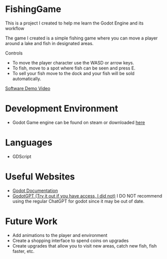 # FishingGame
This is a project I created to help me learn the Godot Engine and its workflow

The game I created is a simple fishing game where you can move a player around a lake and fish in designated areas.

Controls
- To move the player character use the WASD or arrow keys.
- To fish, move to a spot where fish can be seen and press E.
- To sell your fish move to the dock and your fish will be sold automatically.


[Software Demo Video](http://youtube.link.goes.here)

# Development Environment

* Godot Game engine can be found on steam or downloaded [here](https://godotengine.org/download/windows/)

# Languages

* GDScript


# Useful Websites

* [Godot Documentation](https://docs.godotengine.org/en/stable/index.html)
* [GodotGPT (Try it out if you have access, I did not)](https://www.youtube.com/redirect?event=video_description&redir_token=QUFFLUhqbHBaWkxXcUU0SjlqSkVnNENKem1tSmsxU0tSQXxBQ3Jtc0ttQlZuVlV2MnpQeGxDUHR5Vk9zTFpuUG9tX2I0X2VVcDZPMUlUOTlNanVwcjdDZUMzb2p1ZEZ1eWZ4a2x5NUJMdk5qS2JLQVJVdjNZT19fN0xielk1NWRMdERFYjRIWngxcmJyNzJRMkhSR2VTSEFvZw&q=https%3A%2F%2Fchat.openai.com%2Fg%2Fg-lOitl3G5X-godotgpt&v=jiGVzhjNlbw)
I DO NOT recommend using the regular ChatGPT for godot since it may be out of date.

# Future Work

* Add animations to the player and environment
* Create a shopping interface to spend coins on upgrades
* Create upgrades that allow you to visit new areas, catch new fish, fish faster, etc.